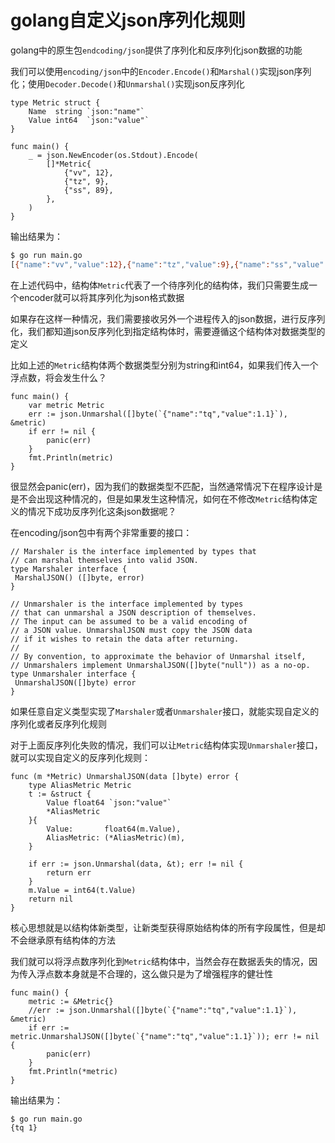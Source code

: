 # **golang自定义json序列化规则**

golang中的原生包`endcoding/json`提供了序列化和反序列化json数据的功能

我们可以使用`encoding/json`中的`Encoder.Encode()`和`Marshal()`实现json序列化；使用`Decoder.Decode()`和`Unmarshal()`实现json反序列化

```golang
type Metric struct {
	Name  string `json:"name"`
	Value int64  `json:"value"`
}
 
func main() {
	_ = json.NewEncoder(os.Stdout).Encode(
		[]*Metric{
			{"vv", 12},
			{"tz", 9},
			{"ss", 89},
		},
	)
}
```

输出结果为：

```bash
$ go run main.go
[{"name":"vv","value":12},{"name":"tz","value":9},{"name":"ss","value":89}]
```

在上述代码中，结构体`Metric`代表了一个待序列化的结构体，我们只需要生成一个encoder就可以将其序列化为json格式数据

如果存在这样一种情况，我们需要接收另外一个进程传入的json数据，进行反序列化，我们都知道json反序列化到指定结构体时，需要遵循这个结构体对数据类型的定义

比如上述的`Metric`结构体两个数据类型分别为string和int64，如果我们传入一个浮点数，将会发生什么？

```golang
func main() {
	var metric Metric
	err := json.Unmarshal([]byte(`{"name":"tq","value":1.1}`), &metric)
	if err != nil {
		panic(err)
	}
	fmt.Println(metric)
}
```

很显然会panic(err)，因为我们的数据类型不匹配，当然通常情况下在程序设计是是不会出现这种情况的，但是如果发生这种情况，如何在不修改`Metric`结构体定义的情况下成功反序列化这条json数据呢？

在encoding/json包中有两个非常重要的接口：

```golang
// Marshaler is the interface implemented by types that
// can marshal themselves into valid JSON.
type Marshaler interface {
 MarshalJSON() ([]byte, error)
}
 
// Unmarshaler is the interface implemented by types
// that can unmarshal a JSON description of themselves.
// The input can be assumed to be a valid encoding of
// a JSON value. UnmarshalJSON must copy the JSON data
// if it wishes to retain the data after returning.
//
// By convention, to approximate the behavior of Unmarshal itself,
// Unmarshalers implement UnmarshalJSON([]byte("null")) as a no-op.
type Unmarshaler interface {
 UnmarshalJSON([]byte) error
}
```

如果任意自定义类型实现了`Marshaler`或者`Unmarshaler`接口，就能实现自定义的序列化或者反序列化规则

对于上面反序列化失败的情况，我们可以让`Metric`结构体实现`Unmarshaler`接口，就可以实现自定义的反序列化规则：

```golang
func (m *Metric) UnmarshalJSON(data []byte) error {
	type AliasMetric Metric
	t := &struct {
		Value float64 `json:"value"`
		*AliasMetric
	}{
		Value:       float64(m.Value),
		AliasMetric: (*AliasMetric)(m),
	}
 
	if err := json.Unmarshal(data, &t); err != nil {
		return err
	}
	m.Value = int64(t.Value)
	return nil
}
```

核心思想就是以结构体新类型，让新类型获得原始结构体的所有字段属性，但是却不会继承原有结构体的方法

我们就可以将浮点数序列化到`Metric`结构体中，当然会存在数据丢失的情况，因为传入浮点数本身就是不合理的，这么做只是为了增强程序的健壮性

```golang
func main() {
	metric := &Metric{}
	//err := json.Unmarshal([]byte(`{"name":"tq","value":1.1}`), &metric)
	if err := metric.UnmarshalJSON([]byte(`{"name":"tq","value":1.1}`)); err != nil {
		panic(err)
	}
	fmt.Println(*metric)
}
```

输出结果为：

```golang
$ go run main.go
{tq 1}
```